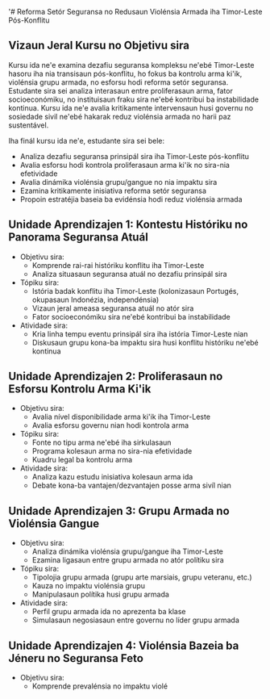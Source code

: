 '# Reforma Setór Seguransa no Redusaun Violénsia Armada iha Timor-Leste Pós-Konflitu

## Vizaun Jeral Kursu no Objetivu sira

Kursu ida ne'e examina dezafiu seguransa kompleksu ne'ebé Timor-Leste hasoru iha nia transisaun pós-konflitu, ho fokus ba kontrolu arma ki'ik, violénsia grupu armada, no esforsu hodi reforma setór seguransa. Estudante sira sei analiza interasaun entre proliferasaun arma, fator socioeconómiku, no instituisaun fraku sira ne'ebé kontribui ba instabilidade kontinua. Kursu ida ne'e avalia kritikamente intervensaun husi governu no sosiedade sivil ne'ebé hakarak reduz violénsia armada no harii paz sustentável.

Iha finál kursu ida ne'e, estudante sira sei bele:
- Analiza dezafiu seguransa prinsipál sira iha Timor-Leste pós-konflitu
- Avalia esforsu hodi kontrola proliferasaun arma ki'ik no sira-nia efetividade
- Avalia dinámika violénsia grupu/gangue no nia impaktu sira
- Ezamina kritikamente inisiativa reforma setór seguransa 
- Propoin estratéjia baseia ba evidénsia hodi reduz violénsia armada

## Unidade Aprendizajen 1: Kontestu Históriku no Panorama Seguransa Atuál
- Objetivu sira:
  * Komprende rai-rai históriku konflitu iha Timor-Leste
  * Analiza situasaun seguransa atuál no dezafiu prinsipál sira
- Tópiku sira:
  * Istória badak konflitu iha Timor-Leste (kolonizasaun Portugés, okupasaun Indonézia, independénsia)
  * Vizaun jeral ameasa seguransa atuál no atór sira
  * Fator socioeconómiku sira ne'ebé kontribui ba instabilidade
- Atividade sira:
  * Kria linha tempu eventu prinsipál sira iha istória Timor-Leste nian
  * Diskusaun grupu kona-ba impaktu sira husi konflitu históriku ne'ebé kontinua

## Unidade Aprendizajen 2: Proliferasaun no Esforsu Kontrolu Arma Ki'ik 
- Objetivu sira:
  * Avalia nível disponibilidade arma ki'ik iha Timor-Leste
  * Avalia esforsu governu nian hodi kontrola arma
- Tópiku sira:
  * Fonte no tipu arma ne'ebé iha sirkulasaun
  * Programa kolesaun arma no sira-nia efetividade
  * Kuadru legal ba kontrolu arma
- Atividade sira:
  * Analiza kazu estudu inisiativa kolesaun arma ida
  * Debate kona-ba vantajen/dezvantajen posse arma sivíl nian

## Unidade Aprendizajen 3: Grupu Armada no Violénsia Gangue
- Objetivu sira:
  * Analiza dinámika violénsia grupu/gangue iha Timor-Leste
  * Ezamina ligasaun entre grupu armada no atór polítiku sira
- Tópiku sira:
  * Tipolojia grupu armada (grupu arte marsiais, grupu veteranu, etc.)
  * Kauza no impaktu violénsia grupu
  * Manipulasaun polítika husi grupu armada
- Atividade sira:
  * Perfil grupu armada ida no aprezenta ba klase
  * Simulasaun negosiasaun entre governu no líder grupu armada

## Unidade Aprendizajen 4: Violénsia Bazeia ba Jéneru no Seguransa Feto
- Objetivu sira:
  * Komprende prevalénsia no impaktu violé